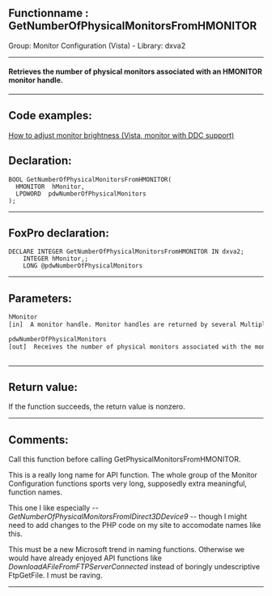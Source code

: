 <link rel="stylesheet" type="text/css" href="../../css/win32api.css">  
<link rel="stylesheet" href="https://cdnjs.cloudflare.com/ajax/libs/font-awesome/4.7.0/css/font-awesome.min.css">

## Functionname : GetNumberOfPhysicalMonitorsFromHMONITOR
Group: Monitor Configuration (Vista) - Library: dxva2    
***  


#### Retrieves the number of physical monitors associated with an HMONITOR monitor handle.
***  


## Code examples:
[How to adjust monitor brightness (Vista, monitor with DDC support)](../../samples/sample_543.md)  

## Declaration:
```foxpro  
BOOL GetNumberOfPhysicalMonitorsFromHMONITOR(
  HMONITOR  hMonitor,
  LPDWORD  pdwNumberOfPhysicalMonitors
);  
```  
***  


## FoxPro declaration:
```foxpro  
DECLARE INTEGER GetNumberOfPhysicalMonitorsFromHMONITOR IN dxva2;
	INTEGER hMonitor,;
	LONG @pdwNumberOfPhysicalMonitors  
```  
***  


## Parameters:
```txt  
hMonitor
[in]  A monitor handle. Monitor handles are returned by several Multiple Display Monitor functions, including EnumDisplayMonitors and MonitorFromWindow.

pdwNumberOfPhysicalMonitors
[out]  Receives the number of physical monitors associated with the monitor handle.
  
```  
***  


## Return value:
If the function succeeds, the return value is nonzero.  
***  


## Comments:
Call this function before calling GetPhysicalMonitorsFromHMONITOR.  
  
This is a really long name for API function. The whole group of the Monitor Configuration functions sports very long, supposedly extra meaningful, function names.   
  
This one I like especially -- <Em>GetNumberOfPhysicalMonitorsFromIDirect3DDevice9</Em> -- though I might need to add changes to the PHP code on my site to accomodate names like this.  
  
This must be a new Microsoft trend in naming functions. Otherwise we would have already enjoyed API functions like <Em>DownloadAFileFromFTPServerConnected</Em> instead of boringly undescriptive FtpGetFile. I must be raving.  
  
***  

